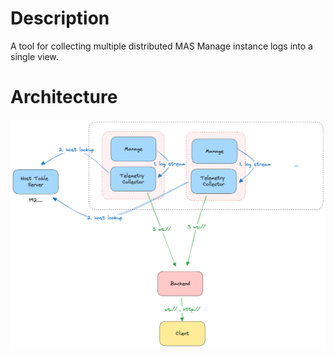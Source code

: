 # Description 

A tool for collecting multiple distributed MAS Manage instance logs into a single view.

# Architecture

![Image Description](./arch.png)





